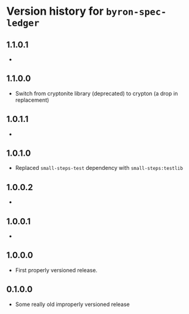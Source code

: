 # Version history for `byron-spec-ledger`

## 1.1.0.1

*

## 1.1.0.0

* Switch from cryptonite library (deprecated) to crypton (a drop in replacement)

## 1.0.1.1

*

## 1.0.1.0

* Replaced `small-steps-test` dependency with `small-steps:testlib`

## 1.0.0.2

*

## 1.0.0.1

*

## 1.0.0.0

* First properly versioned release.

## 0.1.0.0

* Some really old improperly versioned release
